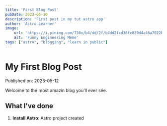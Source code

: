 ```yaml
---
title: 'First Blog Post'
pubDate: 2023-05-10
description: 'First post in my tut astro app'
author: 'Astro Learner'
image: 
    url: 'https://i.pinimg.com/736x/b4/dd/2f/b4dd2fcd36fc839d4a46a7022bc98211--engineers-too-funny.jpg'
    alt: 'Funny Engineering Meme'
tags: ["astro", "blogging", "learn in public"]
---
```

# My First Blog Post

Published on: 2023-05-12

Welcome to the most amazin blog you'll ever see.

## What I've done

1. **Install Astro**: Astro project created
